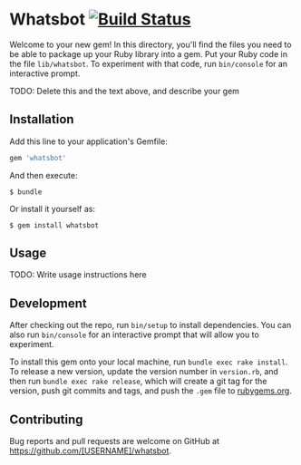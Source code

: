 # Whatsbot [![Build Status](https://travis-ci.org/marcelodeveloper/whatsbot.svg?branch=master)](https://travis-ci.org/marcelodeveloper/whatsbot)

Welcome to your new gem! In this directory, you'll find the files you need to be able to package up your Ruby library into a gem. Put your Ruby code in the file `lib/whatsbot`. To experiment with that code, run `bin/console` for an interactive prompt.

TODO: Delete this and the text above, and describe your gem

## Installation

Add this line to your application's Gemfile:

```ruby
gem 'whatsbot'
```

And then execute:

    $ bundle

Or install it yourself as:

    $ gem install whatsbot

## Usage

TODO: Write usage instructions here

## Development

After checking out the repo, run `bin/setup` to install dependencies. You can also run `bin/console` for an interactive prompt that will allow you to experiment.

To install this gem onto your local machine, run `bundle exec rake install`. To release a new version, update the version number in `version.rb`, and then run `bundle exec rake release`, which will create a git tag for the version, push git commits and tags, and push the `.gem` file to [rubygems.org](https://rubygems.org).

## Contributing

Bug reports and pull requests are welcome on GitHub at https://github.com/[USERNAME]/whatsbot.
